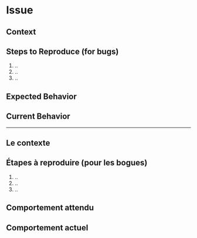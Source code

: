 # Issue

<!--- Provide a general summary of the issue in the Title above -->

## Context

<!--- How has this issue affected you? What are you trying to accomplish? -->
<!--- Providing context helps us come up with a solution that is most useful in the real world -->

## Steps to Reproduce (for bugs)

<!--- Provide a link to a live example, or an unambiguous set of steps to -->
<!--- reproduce this bug. Include code to reproduce, if relevant -->

1. ..
2. ..
3. ..

## Expected Behavior

<!--- If you're describing a bug, tell us what should happen -->
<!--- If you're suggesting a change/improvement, tell us how it should work -->

## Current Behavior

<!--- If describing a bug, tell us what happens instead of the expected behavior -->
<!--- If suggesting a change/improvement, explain the difference from current behavior -->

______________________

<!--- Fournir un résumé général de la question dans le titre ci-dessus -->

## Le contexte

<!--- Comment ce problème vous a-t-il affecté? Qu'est-ce que vous essayez d'accomplir? -->
<!--- Fournir un contexte nous aide à trouver la solution la plus utile dans le monde réel -->

## Étapes à reproduire (pour les bogues)

<!--- Fournir un lien vers un exemple en direct, ou un ensemble d'étapes non ambigu pour -->
<!--- reproduire ce bug. Inclure le code à reproduire, le cas échéant -->

1. ..
2. ..
3. ..

## Comportement attendu

<!--- Si vous décrivez un bug, dites-nous ce qui devrait arriver -->
<!--- Si vous suggérez un changement / amélioration, dites-nous comment cela devrait fonctionner -->

## Comportement actuel

<!--- Si vous décrivez un bug, dites-nous ce qui se passe au lieu du comportement attendu -->
<!--- Si vous suggérez un changement / amélioration, expliquez la différence par rapport au comportement actuel -->
